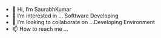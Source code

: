 - 👋 Hi, I’m SaurabhKumar
- 👀 I’m interested in ... Softtware Developing
- 💞️ I’m looking to collaborate on ...Developing Environment
- 📫 How to reach me ...

<!---
SaurabhKumarNiit/SaurabhKumarNiit is a ✨ special ✨ repository because its `README.md` (this file) appears on your GitHub profile.
You can click the Preview link to take a look at your changes.
--->
